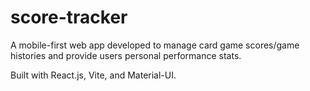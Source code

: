 # score-tracker
A mobile-first web app developed to manage card game scores/game histories and provide users personal performance stats.

Built with React.js, Vite, and Material-UI.
